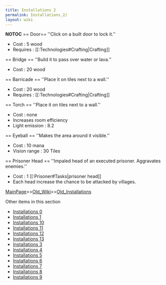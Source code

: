 ```yaml
---
title: Installations 2
permalink: Installations_2/
layout: wiki
---
```

__NOTOC__
== Door==
''Click on a built door to lock it.''
* Cost : 5 wood
* Requires : [[:Technologies#Crafting|Crafting]]

== Bridge ==
''Build it to pass over water or lava.''
* Cost : 20 wood

== Barricade ==
''Place it on tiles next to a wall.''
* Cost : 20 wood
* Requires : [[:Technologies#Crafting|Crafting]]

== Torch ==
''Place it on tiles next to a wall.''
* Cost : none
* Increases room efficiency
* Light emission : 8.2

== Eyeball ==
''Makes the area around it visible.''
* Cost : 10 mana
* Vision range : 30 Tiles

== Prisoner Head ==
''Impaled head of an executed prisoner. Aggravates enemies.''
* Cost : 1 [[:Prisoner#Tasks|prisoner head]]
* Each head increase the chance to be attacked by villages.

[MainPage](/keeperrl_wiki/ "wikilink")>>[Old_Wiki](/keeperrl_wiki/Old_Wiki "wikilink")>>[Old_Installations](/keeperrl_wiki/Old_Installations "wikilink")

Other items in this section
-    [Installations 0](/keeperrl_wiki/Installations_0 "wikilink")
-    [Installations 1](/keeperrl_wiki/Installations_1 "wikilink")
-    [Installations 10](/keeperrl_wiki/Installations_10 "wikilink")
-    [Installations 11](/keeperrl_wiki/Installations_11 "wikilink")
-    [Installations 12](/keeperrl_wiki/Installations_12 "wikilink")
-    [Installations 13](/keeperrl_wiki/Installations_13 "wikilink")
-    [Installations 3](/keeperrl_wiki/Installations_3 "wikilink")
-    [Installations 4](/keeperrl_wiki/Installations_4 "wikilink")
-    [Installations 5](/keeperrl_wiki/Installations_5 "wikilink")
-    [Installations 6](/keeperrl_wiki/Installations_6 "wikilink")
-    [Installations 7](/keeperrl_wiki/Installations_7 "wikilink")
-    [Installations 8](/keeperrl_wiki/Installations_8 "wikilink")
-    [Installations 9](/keeperrl_wiki/Installations_9 "wikilink")
